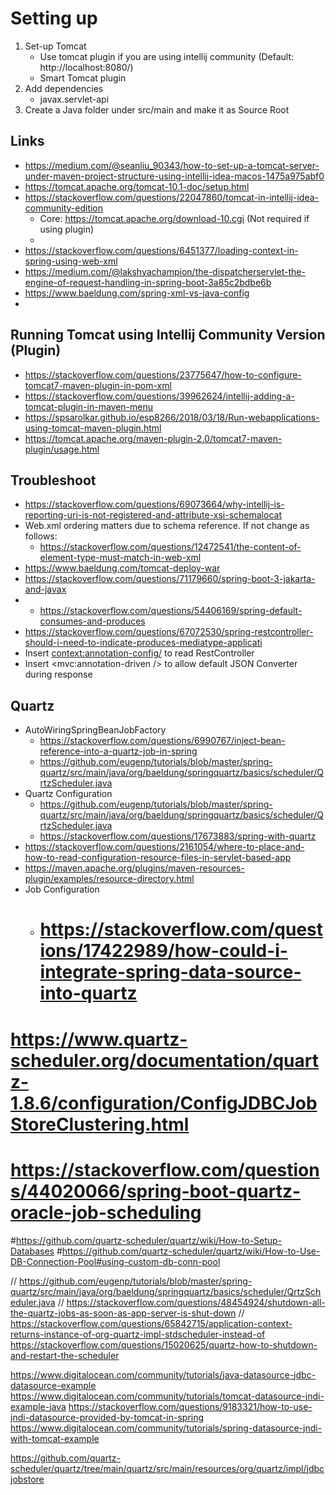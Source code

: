 # Setting up

1. Set-up Tomcat
   - Use tomcat plugin if you are using intellij community (Default: http://localhost:8080/)
   - Smart Tomcat plugin
2. Add dependencies
   - javax.servlet-api
3. Create a Java folder under src/main and make it as Source Root

## Links
- https://medium.com/@seanliu_90343/how-to-set-up-a-tomcat-server-under-maven-project-structure-using-intellij-idea-macos-1475a975abf0
- https://tomcat.apache.org/tomcat-10.1-doc/setup.html
- https://stackoverflow.com/questions/22047860/tomcat-in-intellij-idea-community-edition
  - Core: https://tomcat.apache.org/download-10.cgi (Not required if using plugin)
  - 
- https://stackoverflow.com/questions/6451377/loading-context-in-spring-using-web-xml
- https://medium.com/@lakshyachampion/the-dispatcherservlet-the-engine-of-request-handling-in-spring-boot-3a85c2bdbe6b
- https://www.baeldung.com/spring-xml-vs-java-config
- 

## Running Tomcat using Intellij Community Version (Plugin)
- https://stackoverflow.com/questions/23775647/how-to-configure-tomcat7-maven-plugin-in-pom-xml
- https://stackoverflow.com/questions/39962624/intellij-adding-a-tomcat-plugin-in-maven-menu
- https://spsarolkar.github.io/esp8266/2018/03/18/Run-webapplications-using-tomcat-maven-plugin.html
- https://tomcat.apache.org/maven-plugin-2.0/tomcat7-maven-plugin/usage.html

## Troubleshoot
- https://stackoverflow.com/questions/69073664/why-intellij-is-reporting-uri-is-not-registered-and-attribute-xsi-schemalocat
- Web.xml ordering matters due to schema reference. If not change as follows:
  - https://stackoverflow.com/questions/12472541/the-content-of-element-type-must-match-in-web-xml
- https://www.baeldung.com/tomcat-deploy-war
- https://stackoverflow.com/questions/71179660/spring-boot-3-jakarta-and-javax
- - https://stackoverflow.com/questions/54406169/spring-default-consumes-and-produces
- https://stackoverflow.com/questions/67072530/spring-restcontroller-should-i-need-to-indicate-produces-mediatype-applicati
- Insert <context:annotation-config/> to read RestController
- Insert <mvc:annotation-driven /> to allow default JSON Converter during response


## Quartz
- AutoWiringSpringBeanJobFactory
  - https://stackoverflow.com/questions/6990767/inject-bean-reference-into-a-quartz-job-in-spring
  - https://github.com/eugenp/tutorials/blob/master/spring-quartz/src/main/java/org/baeldung/springquartz/basics/scheduler/QrtzScheduler.java
- Quartz Configuration
  - https://github.com/eugenp/tutorials/blob/master/spring-quartz/src/main/java/org/baeldung/springquartz/basics/scheduler/QrtzScheduler.java
  - https://stackoverflow.com/questions/17673883/spring-with-quartz
- https://stackoverflow.com/questions/2161054/where-to-place-and-how-to-read-configuration-resource-files-in-servlet-based-app
- https://maven.apache.org/plugins/maven-resources-plugin/examples/resource-directory.html
- Job Configuration
  - # https://stackoverflow.com/questions/17422989/how-could-i-integrate-spring-data-source-into-quartz
# https://www.quartz-scheduler.org/documentation/quartz-1.8.6/configuration/ConfigJDBCJobStoreClustering.html
# https://stackoverflow.com/questions/44020066/spring-boot-quartz-oracle-job-scheduling
#https://github.com/quartz-scheduler/quartz/wiki/How-to-Setup-Databases
#https://github.com/quartz-scheduler/quartz/wiki/How-to-Use-DB-Connection-Pool#using-custom-db-conn-pool

// https://github.com/eugenp/tutorials/blob/master/spring-quartz/src/main/java/org/baeldung/springquartz/basics/scheduler/QrtzScheduler.java
// https://stackoverflow.com/questions/48454924/shutdown-all-the-quartz-jobs-as-soon-as-app-server-is-shut-down
// https://stackoverflow.com/questions/65842715/application-context-returns-instance-of-org-quartz-impl-stdscheduler-instead-of
https://stackoverflow.com/questions/15020625/quartz-how-to-shutdown-and-restart-the-scheduler



https://www.digitalocean.com/community/tutorials/java-datasource-jdbc-datasource-example
https://www.digitalocean.com/community/tutorials/tomcat-datasource-jndi-example-java
https://stackoverflow.com/questions/9183321/how-to-use-jndi-datasource-provided-by-tomcat-in-spring
https://www.digitalocean.com/community/tutorials/spring-datasource-jndi-with-tomcat-example

https://github.com/quartz-scheduler/quartz/tree/main/quartz/src/main/resources/org/quartz/impl/jdbcjobstore